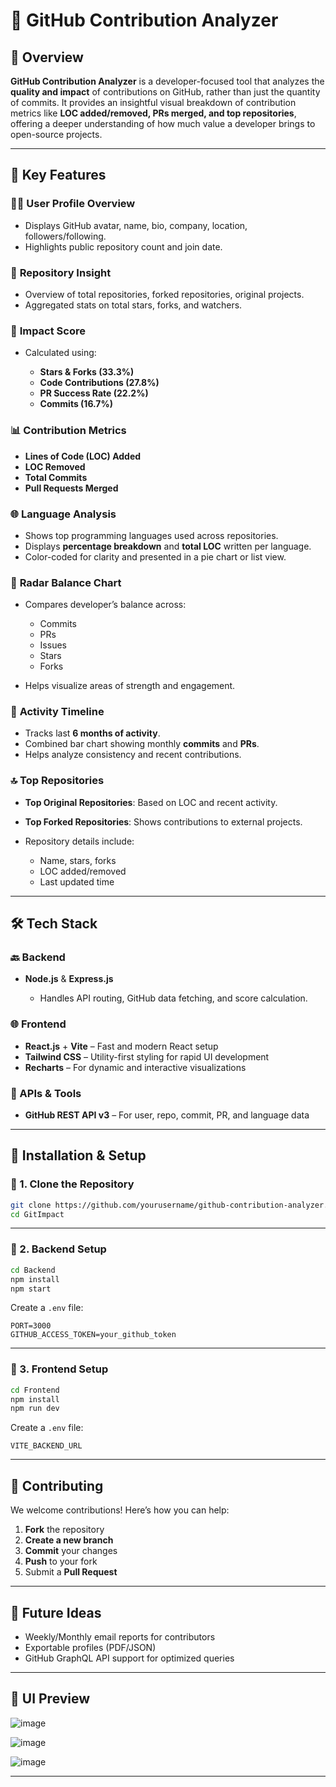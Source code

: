 

# 🚀 GitHub Contribution Analyzer

## 📌 Overview

**GitHub Contribution Analyzer** is a developer-focused tool that analyzes the **quality and impact** of contributions on GitHub, rather than just the quantity of commits. It provides an insightful visual breakdown of contribution metrics like **LOC added/removed, PRs merged, and top repositories**, offering a deeper understanding of how much value a developer brings to open-source projects.

---

## 🎯 Key Features

### 🧑‍💻 **User Profile Overview**

* Displays GitHub avatar, name, bio, company, location, followers/following.
* Highlights public repository count and join date.

### 📁 **Repository Insight**

* Overview of total repositories, forked repositories, original projects.
* Aggregated stats on total stars, forks, and watchers.

### 🌟 **Impact Score**

* Calculated using:

  * **Stars & Forks (33.3%)**
  * **Code Contributions (27.8%)**
  * **PR Success Rate (22.2%)**
  * **Commits (16.7%)**

### 📊 **Contribution Metrics**

* **Lines of Code (LOC) Added**
* **LOC Removed**
* **Total Commits**
* **Pull Requests Merged**

### 🌐 **Language Analysis**

* Shows top programming languages used across repositories.
* Displays **percentage breakdown** and **total LOC** written per language.
* Color-coded for clarity and presented in a pie chart or list view.

### 🧭 **Radar Balance Chart**

* Compares developer’s balance across:

  * Commits
  * PRs
  * Issues
  * Stars
  * Forks
* Helps visualize areas of strength and engagement.

### 📆 **Activity Timeline**

* Tracks last **6 months of activity**.
* Combined bar chart showing monthly **commits** and **PRs**.
* Helps analyze consistency and recent contributions.

### 🔝 **Top Repositories**

* **Top Original Repositories**: Based on LOC and recent activity.
* **Top Forked Repositories**: Shows contributions to external projects.
* Repository details include:

  * Name, stars, forks
  * LOC added/removed
  * Last updated time

---

## 🛠️ Tech Stack

### 🔙 Backend

* **Node.js** & **Express.js**

  * Handles API routing, GitHub data fetching, and score calculation.

### 🌐 Frontend

* **React.js** + **Vite** – Fast and modern React setup
* **Tailwind CSS** – Utility-first styling for rapid UI development
* **Recharts** – For dynamic and interactive visualizations

### 🔗 APIs & Tools

* **GitHub REST API v3** – For user, repo, commit, PR, and language data

---

## 🚀 Installation & Setup

### 🧰 1. Clone the Repository

```bash
git clone https://github.com/yourusername/github-contribution-analyzer.git
cd GitImpact
```

---

### 🧪 2. Backend Setup

```bash
cd Backend
npm install
npm start
```

Create a `.env` file:

```env
PORT=3000
GITHUB_ACCESS_TOKEN=your_github_token
```

---

### 🎨 3. Frontend Setup

```bash
cd Frontend
npm install
npm run dev
```

Create a `.env` file:

```env
VITE_BACKEND_URL
```

---

## 🤝 Contributing

We welcome contributions! Here’s how you can help:

1. **Fork** the repository
2. **Create a new branch**
3. **Commit** your changes
4. **Push** to your fork
5. Submit a **Pull Request**

---

## 🧠 Future Ideas

* Weekly/Monthly email reports for contributors
* Exportable profiles (PDF/JSON)
* GitHub GraphQL API support for optimized queries

---

## 📸 UI Preview
![image](https://github.com/user-attachments/assets/19bfe501-1735-4476-9ab7-0ae778d8ae57)

![image](https://github.com/user-attachments/assets/0d6c3aa5-3117-4171-81c7-eb456ad7a525)

![image](https://github.com/user-attachments/assets/8b7ad3dc-81fb-4292-a258-6af4a14ef121)



---


